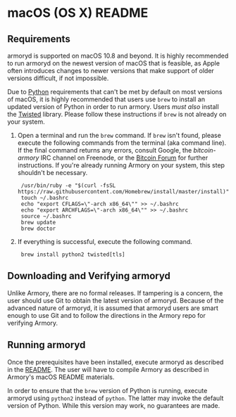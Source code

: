 # macOS (OS X) README
## Requirements
armoryd is supported on macOS 10.8 and beyond. It is highly recommended to run armoryd on the newest version of macOS that is feasible, as Apple often introduces changes to newer versions that make support of older versions difficult, if not impossible.

Due to [Python](https://python.org/) requirements that can't be met by default on most versions of macOS, it is highly recommended that users use `brew` to install an updated version of Python in order to run armory. Users *must also* install the [Twisted](https://twistedmatrix.com/trac/) library. Please follow these instructions if `brew` is not already on your system.

1. Open a terminal and run the `brew` command. If `brew` isn't found, please execute the following commands from the terminal (aka command line). If the final command returns any errors, consult Google, the *bitcoin-armory* IRC channel on Freenode, or the [Bitcoin Forum](https://bitcointalk.org/index.php?board=97.0) for further instructions. If you're already running Armory on your system, this step shouldn't be necessary.

        /usr/bin/ruby -e "$(curl -fsSL https://raw.githubusercontent.com/Homebrew/install/master/install)"
        touch ~/.bashrc
        echo "export CFLAGS=\"-arch x86_64\"" >> ~/.bashrc
        echo "export ARCHFLAGS=\"-arch x86_64\"" >> ~/.bashrc
        source ~/.bashrc
        brew update
        brew doctor

2. If everything is successful, execute the following command.

        brew install python2 twisted[tls]

## Downloading and Verifying armoryd
Unlike Armory, there are no formal releases. If tampering is a concern, the user should use Git to obtain the latest version of armoryd. Because of the advanced nature of armoryd, it is assumed that armoryd users are smart enough to use Git and to follow the directions in the Armory repo for verifying Armory.

## Running armoryd
Once the prerequisites have been installed, execute armoryd as described in the [README](README.md). The user will have to compile Armory as described in Armory's macOS README materials.

In order to ensure that the `brew` version of Python is running, execute armoryd using `python2` instead of `python`. The latter may invoke the default version of Python. While this version may work, no guarantees are made.
